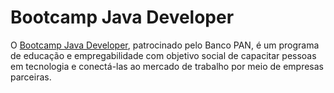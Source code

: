 # Bootcamp Java Developer

O [Bootcamp Java Developer](https://web.dio.me/track/banco-pan-java-developer), patrocinado pelo Banco PAN, é um programa de educação e empregabilidade com objetivo social de capacitar pessoas em tecnologia e conectá-las ao mercado de trabalho por meio de empresas parceiras.